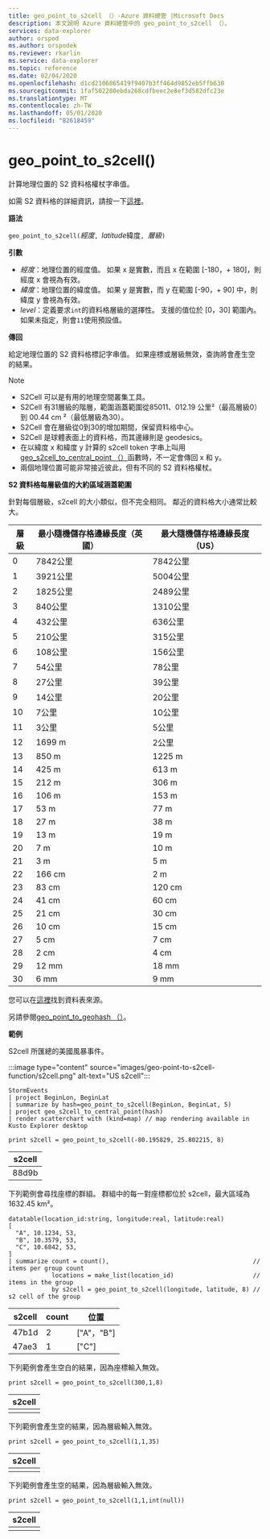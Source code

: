 ```yaml
---
title: geo_point_to_s2cell （）-Azure 資料總管 |Microsoft Docs
description: 本文說明 Azure 資料總管中的 geo_point_to_s2cell （）。
services: data-explorer
author: orspod
ms.author: orspodek
ms.reviewer: rkarlin
ms.service: data-explorer
ms.topic: reference
ms.date: 02/04/2020
ms.openlocfilehash: d1cd2106865419f9407b3ff464d9852eb5ffb630
ms.sourcegitcommit: 1faf502280ebda268cdfbeec2e8ef3d582dfc23e
ms.translationtype: MT
ms.contentlocale: zh-TW
ms.lasthandoff: 05/01/2020
ms.locfileid: "82618459"
---
```

# <a name="geo_point_to_s2cell"></a>geo_point_to_s2cell()

計算地理位置的 S2 資料格權杖字串值。

如需 S2 資料格的詳細資訊，請按一下[這裡](http://s2geometry.io/devguide/s2cell_hierarchy)。

**語法**

`geo_point_to_s2cell(`*經度*`, `*latitude*緯度`, `*層級*`)`

**引數**

* *經度*：地理位置的經度值。 如果 x 是實數，而且 x 在範圍 [-180，+ 180]，則經度 x 會視為有效。 
* *緯度*：地理位置的緯度值。 如果 y 是實數，而 y 在範圍 [-90，+ 90] 中，則緯度 y 會視為有效。 
* *level*：定義要求`int`的資料格層級的選擇性。 支援的值位於 [0，30] 範圍內。 如果未指定，則會`11`使用預設值。

**傳回**

給定地理位置的 S2 資料格標記字串值。 如果座標或層級無效，查詢將會產生空的結果。

> [!NOTE]
>
> * S2Cell 可以是有用的地理空間叢集工具。
> * S2Cell 有31層級的階層，範圍涵蓋範圍從85011、012.19 公里²（最高層級0）到 00.44 cm ²（最低層級為30）。
> * S2Cell 會在層級從0到30的增加期間，保留資料格中心。
> * S2Cell 是球體表面上的資料格，而其邊緣則是 geodesics。
> * 在以緯度 x 和緯度 y 計算的 s2cell token 字串上叫用[geo_s2cell_to_central_point （）](geo-s2cell-to-central-point-function.md)函數時，不一定會傳回 x 和 y。
> * 兩個地理位置可能非常接近彼此，但有不同的 S2 資料格權杖。

**S2 資料格每層級值的大約區域涵蓋範圍**

針對每個層級，s2cell 的大小類似，但不完全相同。 鄰近的資料格大小通常比較大。

|層級|最小隨機儲存格邊緣長度（英國）|最大隨機儲存格邊緣長度（US）|
|--|--|--|
|0|7842公里|7842公里|
|1|3921公里|5004公里|
|2|1825公里|2489公里|
|3|840公里|1310公里|
|4|432公里|636公里|
|5|210公里|315公里|
|6|108公里|156公里|
|7|54公里|78公里|
|8|27公里|39公里|
|9|14公里|20公里|
|10|7公里|10公里|
|11|3公里|5公里|
|12|1699 m|2公里|
|13|850 m|1225 m|
|14|425 m|613 m|
|15|212 m|306 m|
|16|106 m|153 m|
|17|53 m|77 m|
|18|27 m|38 m|
|19|13 m|19 m|
|20|7 m|10 m|
|21|3 m|5 m|
|22|166 cm|2 m|
|23|83 cm|120 cm|
|24|41 cm|60 cm|
|25|21 cm|30 cm|
|26|10 cm|15 cm|
|27|5 cm|7 cm|
|28|2 cm|4 cm|
|29|12 mm|18 mm|
|30|6 mm|9 mm|

您可以在[這裡](http://s2geometry.io/resources/s2cell_statistics)找到資料表來源。

另請參閱[geo_point_to_geohash （）](geo-point-to-geohash-function.md)。

**範例**

S2cell 所匯總的美國風暴事件。

:::image type="content" source="images/geo-point-to-s2cell-function/s2cell.png" alt-text="US s2cell":::

```kusto
StormEvents
| project BeginLon, BeginLat
| summarize by hash=geo_point_to_s2cell(BeginLon, BeginLat, 5)
| project geo_s2cell_to_central_point(hash)
| render scatterchart with (kind=map) // map rendering available in Kusto Explorer desktop
```

```kusto
print s2cell = geo_point_to_s2cell(-80.195829, 25.802215, 8)
```

| s2cell |
|--------|
| 88d9b  |

下列範例會尋找座標的群組。 群組中的每一對座標都位於 s2cell，最大區域為 1632.45 km²。
```kusto
datatable(location_id:string, longitude:real, latitude:real)
[
  "A", 10.1234, 53,
  "B", 10.3579, 53,
  "C", 10.6842, 53,
]
| summarize count = count(),                                        // items per group count
            locations = make_list(location_id)                      // items in the group
            by s2cell = geo_point_to_s2cell(longitude, latitude, 8) // s2 cell of the group
```

| s2cell | count | 位置 |
|--------|-------|-----------|
| 47b1d  | 2     | ["A"，"B"] |
| 47ae3  | 1     | ["C"]     |

下列範例會產生空白的結果，因為座標輸入無效。
```kusto
print s2cell = geo_point_to_s2cell(300,1,8)
```

| s2cell |
|--------|
|        |

下列範例會產生空的結果，因為層級輸入無效。
```kusto
print s2cell = geo_point_to_s2cell(1,1,35)
```

| s2cell |
|--------|
|        |

下列範例會產生空的結果，因為層級輸入無效。
```kusto
print s2cell = geo_point_to_s2cell(1,1,int(null))
```

| s2cell |
|--------|
|        |